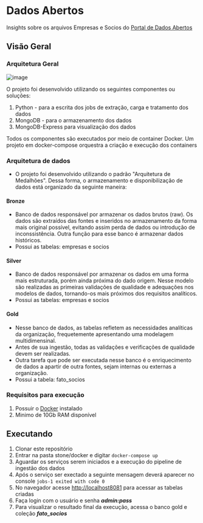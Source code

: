 # Dados Abertos

Insights sobre os arquivos Empresas e Socios do [Portal de Dados Abertos ](https://dados.gov.br/dados/conjuntos-dados/cadastro-nacional-da-pessoa-juridica---cnpj)

## Visão Geral

### Arquitetura Geral

![image](https://github.com/aclaraujo/stone/assets/45980136/98a50ad1-4dcc-43ad-9933-72e27861b10b)

O projeto foi desenvolvido utilizando os seguintes componentes ou soluções:

1. Python - para a escrita dos jobs de extração, carga e tratamento dos dados
2. MongoDB - para o armazenamento dos dados
3. MongoDB-Express para visualização dos dados

Todos os componentes são executados por meio de container Docker. Um projeto em docker-compose orquestra a criação e execução dos containers

### Arquitetura de dados
* O projeto foi desenvolvido utilizando o padrão "Arquitetura de Medalhões". Dessa forma, o armazenamento e disponibilização de dados está organizado da seguinte maneira:

#### Bronze
* Banco de dados responsável por armazenar os dados brutos (raw). Os dados são extraídos das fontes e inseridos no armazenamento da forma mais original possível, evitando assim perda de dados ou introdução de inconssistência. Outra função para esse banco é armazenar dados históricos.
* Possui as tabelas: empresas e socios

#### Silver
* Banco de dados responsável por armazenar os dados em uma forma mais estruturada, porém ainda próxima do dado origem. Nesse modelo são realizadas as primeiras validações de qualidade e adequações nos modelos de dados, tornando-os mais próximos dos requisitos analíticos.
* Possui as tabelas: empresas e socios

#### Gold
* Nesse banco de dados, as tabelas refletem as necessidades analíticas da organização, frequetemente apresentando uma modelagem multidimensinal.
* Antes de sua ingestão, todas as validações e verificações de qualidade devem ser realizadas.
* Outra tarefa que pode ser executada nesse banco é o enriquecimento de dados a apartir de outra fontes, sejam internas ou externas a organização.
* Possui a tabela: fato_socios

### Requisitos para execução
1. Possuir o [Docker](https://docs.docker.com/desktop/install/linux-install/) instalado
2. Minimo de 10Gb RAM disponível

## Executando
1. Clonar este repositório
2. Entrar na pasta stone/docker e digitar
   ```docker-compose up```
4. Aguardar os serviços serem iniciados e a execução do pipeline de ingestão dos dados
5. Após o serviço ser exectado a seguinte mensagem deverá aparecer no console
   ```jobs-1 exited with code 0```
7. No navegador acesse [http://localhost8081](http://localhost8081) para acessar as tabelas criadas
8. Faça login com o usuário e senha ***admin:pass***
9. Para visualizar o resultado final da execução, acessa o banco gold e coleção ***fato_socios***
